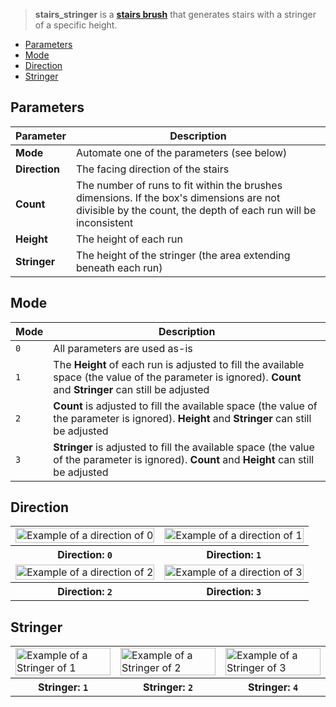 > **stairs_stringer** is a **[stairs brush](Stairs-Brushes)** that generates stairs with a stringer of a specific height.

<!-- TOC -->
- [Parameters](#parameters)
- [Mode](#mode)
- [Direction](#direction)
- [Stringer](#stringer)

## Parameters

Parameter | Description
--------- | -----------
**Mode** | Automate one of the parameters (see below)
**Direction** | The facing direction of the stairs
**Count** | The number of runs to fit within the brushes dimensions. If the box's dimensions are not divisible by the count, the depth of each run will be inconsistent
**Height** | The height of each run
**Stringer** | The height of the stringer (the area extending beneath each run)

## Mode

Mode | Description
---- | -----------
`0` | All parameters are used as-is
`1` | The **Height** of each run is adjusted to fill the available space (the value of the parameter is ignored). **Count** and **Stringer** can still be adjusted
`2` | **Count** is adjusted to fill the available space (the value of the parameter is ignored). **Height** and **Stringer** can still be adjusted
`3` | **Stringer** is adjusted to fill the available space (the value of the parameter is ignored). **Count** and **Height** can still be adjusted

## Direction

<!-- SAMPLE stairs_stringer_directions 2 -->
<table>
	<tr>
		<td width="50%"><img width="100%" src="https://s3.amazonaws.com/misc.lachlanmcdonald.com/magicavoxel-shaders/0.10.3/stairs_stringer_direction0.png" alt="Example of a direction of 0"></td>
		<td width="50%"><img width="100%" src="https://s3.amazonaws.com/misc.lachlanmcdonald.com/magicavoxel-shaders/0.10.3/stairs_stringer_direction1.png" alt="Example of a direction of 1"></td>
	</tr>
	<tr>
		<th>Direction: <code>0</code></th>
		<th>Direction: <code>1</code></th>
	</tr>
	<tr>
		<td width="50%"><img width="100%" src="https://s3.amazonaws.com/misc.lachlanmcdonald.com/magicavoxel-shaders/0.10.3/stairs_stringer_direction2.png" alt="Example of a direction of 2"></td>
		<td width="50%"><img width="100%" src="https://s3.amazonaws.com/misc.lachlanmcdonald.com/magicavoxel-shaders/0.10.3/stairs_stringer_direction3.png" alt="Example of a direction of 3"></td>
	</tr>
	<tr>
		<th>Direction: <code>2</code></th>
		<th>Direction: <code>3</code></th>
	</tr>
</table>
<!-- END -->

## Stringer

<!-- SAMPLE stairs_stringer_stringers 3 -->
<table>
	<tr>
		<td width="33.33%"><img width="100%" src="https://s3.amazonaws.com/misc.lachlanmcdonald.com/magicavoxel-shaders/0.10.3/stairs_stringer_stringer1.png" alt="Example of a Stringer of 1"></td>
		<td width="33.33%"><img width="100%" src="https://s3.amazonaws.com/misc.lachlanmcdonald.com/magicavoxel-shaders/0.10.3/stairs_stringer_stringer2.png" alt="Example of a Stringer of 2"></td>
		<td width="33.33%"><img width="100%" src="https://s3.amazonaws.com/misc.lachlanmcdonald.com/magicavoxel-shaders/0.10.3/stairs_stringer_stringer4.png" alt="Example of a Stringer of 3"></td>
	</tr>
	<tr>
		<th>Stringer: <code>1</code></th>
		<th>Stringer: <code>2</code></th>
		<th>Stringer: <code>4</code></th>
	</tr>
</table>
<!-- END -->

